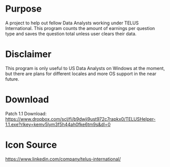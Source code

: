 # Purpose
A project to help out fellow Data Analysts working under TELUS International. This program counts the amount of earnings per question type and saves the question total unless user clears their data. 

# Disclaimer 
This program is only useful to US Data Analysts on Windows at the moment, but there are plans for different locales and more OS support in the near future.

# Download
Patch 1.1 Download: https://www.dropbox.com/scl/fi/b9dwji9ust972c7rapkx0/TELUSHelper-1.1.exe?rlkey=kemv5lym3f5h44ah0fke6tm9s&dl=0

# Icon Source
https://www.linkedin.com/company/telus-international/
